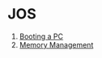 # JOS

1. [Booting a PC](https://github.com/c21/JOS/blob/master/lab1/readme)
2. [Memory Management](https://github.com/c21/JOS/blob/master/lab2/readme)
